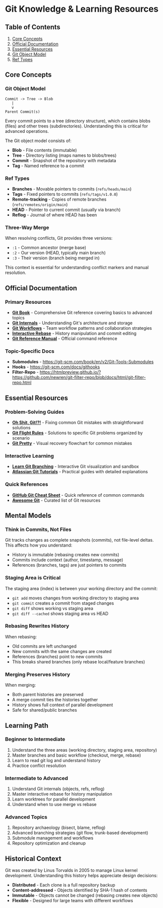 # Git Knowledge & Learning Resources

## Table of Contents

1. [Core Concepts](#core-concepts)
2. [Official Documentation](#official-documentation)
3. [Essential Resources](#essential-resources)
4. [Git Object Model](#git-object-model)
5. [Ref Types](#ref-types)

## Core Concepts

### Git Object Model

```
Commit -> Tree -> Blob
   |
   v
Parent Commit(s)
```

Every commit points to a tree (directory structure), which contains blobs (files) and other trees (subdirectories). Understanding this is critical for advanced operations.

The Git object model consists of:

- **Blob** - File contents (immutable)
- **Tree** - Directory listing (maps names to blobs/trees)
- **Commit** - Snapshot of the repository with metadata
- **Tag** - Named reference to a commit

### Ref Types

- **Branches** - Movable pointers to commits (`refs/heads/main`)
- **Tags** - Fixed pointers to commits (`refs/tags/v1.0.0`)
- **Remote-tracking** - Copies of remote branches (`refs/remotes/origin/main`)
- **HEAD** - Pointer to current commit (usually via branch)
- **Reflog** - Journal of where HEAD has been

### Three-Way Merge

When resolving conflicts, Git provides three versions:

- `:1` - Common ancestor (merge base)
- `:2` - Our version (HEAD, typically main branch)
- `:3` - Their version (branch being merged in)

This context is essential for understanding conflict markers and manual resolution.

## Official Documentation

### Primary Resources

- **[Git Book](https://git-scm.com/book/en/v2)** - Comprehensive Git reference covering basics to advanced topics
- **[Git Internals](https://git-scm.com/book/en/v2/Git-Internals-Plumbing-and-Porcelain)** - Understanding Git's architecture and storage
- **[Git Workflows](https://git-scm.com/book/en/v2/Distributed-Git-Distributed-Workflows)** - Team workflow patterns and collaboration strategies
- **[Interactive Rebase](https://git-scm.com/book/en/v2/Git-Tools-Rewriting-History)** - History manipulation and commit editing
- **[Git Reference Manual](https://git-scm.com/docs)** - Official command reference

### Topic-Specific Docs

- **Submodules** - https://git-scm.com/book/en/v2/Git-Tools-Submodules
- **Hooks** - https://git-scm.com/docs/githooks
- **Filter-Repo** - https://htmlpreview.github.io/?https://github.com/newren/git-filter-repo/blob/docs/html/git-filter-repo.html

## Essential Resources

### Problem-Solving Guides

- **[Oh Shit, Git!?!](https://ohshitgit.com/)** - Fixing common Git mistakes with straightforward solutions
- **[Git Flight Rules](https://github.com/k88hudson/git-flight-rules)** - Solutions to specific Git problems organized by scenario
- **[Git Pretty](http://justinhileman.info/article/git-pretty/)** - Visual recovery flowchart for common mistakes

### Interactive Learning

- **[Learn Git Branching](https://learngitbranching.js.org/)** - Interactive Git visualization and sandbox
- **[Atlassian Git Tutorials](https://www.atlassian.com/git/tutorials)** - Practical guides with detailed explanations

### Quick References

- **[GitHub Git Cheat Sheet](https://education.github.com/git-cheat-sheet-education.pdf)** - Quick reference of common commands
- **[Awesome Git](https://github.com/dictcp/awesome-git)** - Curated list of Git resources

## Mental Models

### Think in Commits, Not Files

Git tracks changes as complete snapshots (commits), not file-level deltas. This affects how you understand:

- History is immutable (rebasing creates new commits)
- Commits include context (author, timestamp, message)
- References (branches, tags) are just pointers to commits

### Staging Area is Critical

The staging area (index) is between your working directory and the commit:

- `git add` moves changes from working directory to staging area
- `git commit` creates a commit from staged changes
- `git diff` shows working vs staging area
- `git diff --cached` shows staging area vs HEAD

### Rebasing Rewrites History

When rebasing:

- Old commits are left unchanged
- New commits with the same changes are created
- References (branches) point to new commits
- This breaks shared branches (only rebase local/feature branches)

### Merging Preserves History

When merging:

- Both parent histories are preserved
- A merge commit ties the histories together
- History shows full context of parallel development
- Safe for shared/public branches

## Learning Path

### Beginner to Intermediate

1. Understand the three areas (working directory, staging area, repository)
2. Master branches and basic workflow (checkout, merge, rebase)
3. Learn to read git log and understand history
4. Practice conflict resolution

### Intermediate to Advanced

1. Understand Git internals (objects, refs, reflog)
2. Master interactive rebase for history manipulation
3. Learn worktrees for parallel development
4. Understand when to use merge vs rebase

### Advanced Topics

1. Repository archaeology (bisect, blame, reflog)
2. Advanced branching strategies (git flow, trunk-based development)
3. Submodule management and workflows
4. Repository optimization and cleanup

## Historical Context

Git was created by Linus Torvalds in 2005 to manage Linux kernel development. Understanding this history helps appreciate design decisions:

- **Distributed** - Each clone is a full repository backup
- **Content-addressed** - Objects identified by SHA-1 hash of contents
- **Immutable** - Objects cannot be changed (rebasing creates new objects)
- **Flexible** - Designed for large teams with different workflows
